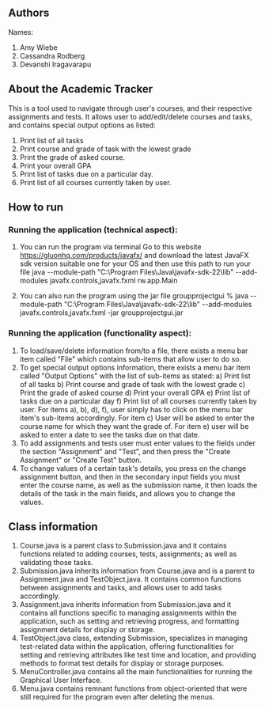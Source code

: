 ## Authors

Names: 
1) Amy Wiebe 
2) Cassandra Rodberg 
3) Devanshi Iragavarapu

## About the Academic Tracker
This is a tool used to navigate through user's courses, and their respective assignments and tests. It allows user
to add/edit/delete courses and tasks, and contains special output options as listed: 
1) Print list of all tasks
2) Print course and grade of task with the lowest grade 
3) Print the grade of asked course.
4) Print your overall GPA
5) Print list of tasks due on a particular day.
6) Print list of all courses currently taken by user.

## How to run

### Running the application (technical aspect):

1) You can run the program via terminal
   Go to this website https://gluonhq.com/products/javafx/ and download the latest JavaFX sdk version suitable one for your OS
   and then use this path to run your file java --module-path "C:\Program Files\Java\javafx-sdk-22\lib" --add-modules javafx.controls,javafx.fxml rw.app.Main

2) You can also run the program using the jar file
   groupprojectgui % java --module-path "C:\Program Files\Java\javafx-sdk-22\lib" --add-modules javafx.controls,javafx.fxml -jar groupprojectgui.jar


### Running the application (functionality aspect):
1) To load/save/delete information from/to a file, there exists a menu bar item called "File" which contains sub-items that allow
user to do so.
2) To get special output options information, there exists a menu bar item called "Output Options" with the list of sub-items as stated:
   a) Print list of all tasks b) Print course and grade of task with the lowest grade c) Print the grade of asked course 
   d) Print your overall GPA e) Print list of tasks due on a particular day f) Print list of all courses currently taken by user.
For items a), b), d), f), user simply has to click on the menu bar item's sub-items accordingly. For item c) User will be asked to
 enter the course name for which they want the grade of. For item e) user will be asked to enter a date to see the tasks due on that date.
3) To add assignments and tests user must enter values to the fields under the section "Assignment" and "Test", and then press the
"Create Assignment" or "Create Test" button. 
4) To change values of a certain task's details, you press on the change assignment button, and then in the secondary input fields
you must enter the course name, as well as the submission name, it then loads the details of the task in the main fields, and allows 
you to change the values.


## Class information
1) Course.java is a parent class to Submission.java and it contains functions related to adding courses, tests, assignments;
as well as validating those tasks. 
2) Submission.java inherits information from Course.java and is a parent to Assignment.java and TestObject.java. It contains
common functions between assignments and tasks, and allows user to add tasks accordingly. 
3) Assignment.java inherits information from Submission.java and it contains all functions specific to managing assignments within 
the application, such as setting and retrieving progress, and formatting assignment details for display or storage.
4) TestObject.java class, extending Submission, specializes in managing test-related data within the application, offering 
functionalities for setting and retrieving attributes like test time and location, and providing methods to format test details for 
display or storage purposes.
5) MenuController.java contains all the main functionalities for running the Graphical User Interface.
6) Menu.java contains remnant functions from object-oriented that were still required for the program even after deleting the menus. 

